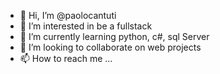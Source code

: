 - 👋 Hi, I’m @paolocantuti
- 👀 I’m interested in be a fullstack
- 🌱 I’m currently learning python, c#, sql Server
- 💞️ I’m looking to collaborate on web projects
- 📫 How to reach me ...

<!---
paolocantuti/paolocantuti is a ✨ special ✨ repository because its `README.md` (this file) appears on your GitHub profile.
You can click the Preview link to take a look at your changes.
--->
